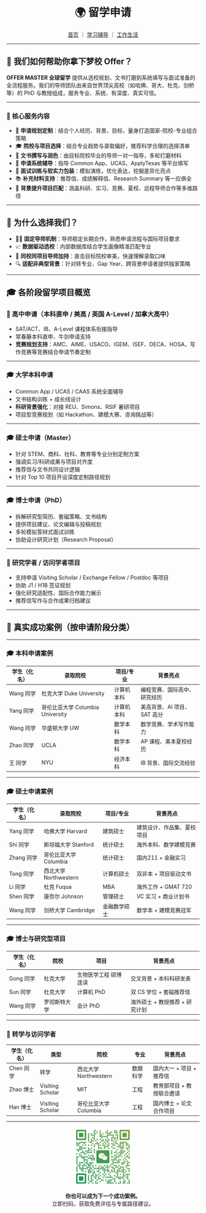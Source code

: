 <h1 align="center">🌍 留学申请</h1>

<p align="center">
  <a href="../index.md">首页</a> ｜ 
  <a href="./study.md">学习辅导</a> ｜ 
  <a href="./life.md">工作生活</a>
</p>

---

## 🌟 我们如何帮助你拿下梦校 Offer？

**OFFER MASTER 全球留学** 提供从选校规划、文书打磨到系统填写与面试准备的全流程服务。我们的导师团队由来自世界顶尖高校（如哈佛、哥大、杜克、剑桥等）的 PhD 与教授组成，服务专业、系统、有深度、真实可信。

---

### 🎯 核心服务内容

- 📌 **申请规划定制**：结合个人经历、背景、目标，量身打造国家-院校-专业组合策略  
- 🎓 **院校与项目选择**：结合专业趋势与录取偏好，推荐科学合理的选择清单  
- 📝 **文书撰写与润色**：由目标院校毕业的导师一对一指导，多轮打磨材料  
- 💼 **申请系统辅导**：指导 Common App、UCAS、ApplyTexas 等平台填写  
- 🎤 **面试训练与软实力包装**：模拟演练，优化表达，挖掘差异化亮点  
- 📚 **补充材料支持**：推荐信、成绩解释信、Research Summary 等一应俱全  
- 🚀 **背景提升项目匹配**：涵盖科研、实习、竞赛、夏校、远程导师合作等多维路径  

---

## 🧠 为什么选择我们？

- 👨‍🏫 **固定导师机制**：导师稳定长期合作，熟悉申请流程与国际项目要求  
- 📈 **数据驱动选校**：内部数据库结合学生画像精准匹配专业  
- 💬 **同校同项目导师加持**：直击目标院校审美，快速理解录取口味  
- 🔍 **适配非典型背景**：针对转专业、Gap Year、跨背景申请者提供独家策略  

---

## 🎓 各阶段留学项目概览

### 🏫 高中申请（本科直申 / 美高 / 英国 A-Level / 加拿大高中）

- SAT/ACT、IB、A-Level 课程体系衔接指导  
- 常春藤本科直申、牛剑申请支持  
- **竞赛规划支持**：AMC、AIME、USACO、IGEM、ISEF、DECA、HOSA、写作竞赛等竞赛结合申请节奏定制

---

### 🎓 大学本科申请

- Common App / UCAS / CAAS 系统全面辅导  
- 文书结构训练 + 成长线设计  
- **科研背景强化**：对接 REU、Simons、RSIF 暑研项目  
- 项目型竞赛规划（如 Hackathon、建模大赛、咨询挑战等）

---

### 🎓 硕士申请（Master）

- 针对 STEM、商科、社科、教育等专业分别定制方案  
- 强调实习/科研成果与项目对齐度  
- 推荐信与文书共同设计逻辑  
- 针对 Top 10 项目开设深度定制路径规划  

---

### 🎓 博士申请（PhD）

- 拆解研究型简历、套磁策略、文书结构  
- 提供项目建议、论文编辑与投稿规划  
- 多轮模拟答辩式面试训练  
- 协助设计研究计划（Research Proposal）

---

### 🧪 研究学者 / 访问学者项目

- 支持申请 Visiting Scholar / Exchange Fellow / Postdoc 等项目  
- 协助 J1 / H1B 签证规划  
- 强化研究适配性、国际合作能力展示  
- 推荐信写作与合作成果归档建议  

---

## 🎉 真实成功案例（按申请阶段分类）

---

### 🎓 本科申请案例

| 学生（化名） | 录取院校 | 项目/专业 | 背景亮点 |
|--------------|----------|-----------|-----------|
| Wang 同学    | 杜克大学 Duke University | 计算机本科 | 编程竞赛、国际高中、研究经历 |
| Yang 同学    | 哥伦比亚大学 Columbia University | 计算机本科 | 美高背景、AI 项目、SAT 高分 |
| Wang 同学    | 华盛顿大学 UW | 数学本科 | 数学竞赛、学术写作能力 |
| Zhao 同学    | UCLA | 数学本科 | AP 课程、美本夏校经历 |
| 王 同学       | NYU | 经济本科 | IB 背景、国际交流经验 |

---

### 🎓 硕士申请案例

| 学生（化名） | 录取院校 | 项目/专业 | 背景亮点 |
|--------------|----------|-----------|-----------|
| Yang 同学    | 哈佛大学 Harvard | 建筑硕士 | 建筑设计、作品集、夏校项目 |
| Shi 同学     | 斯坦福大学 Stanford | 统计硕士 | 海外本科、数学建模竞赛 |
| Zhang 同学   | 哥伦比亚大学 Columbia | 统计硕士 | 国内211 + 金融实习 |
| Tong 同学    | 西北大学 Northwestern | 计算机硕士 | 双非本 + 项目驱动文书 |
| Li 同学      | 杜克 Fuqua | MBA | 海外工作 + GMAT 720 |
| Shen 同学    | 康奈尔 Johnson | 管理硕士 | VC 实习 + 商业计划书 |
| Wang 同学    | 剑桥大学 Cambridge | 金融数学硕士 | 数学本 + 建模竞赛冠军 |

---

### 🎓 博士与研究型项目

| 学生（化名） | 院校 | 项目 | 背景亮点 |
|--------------|------|------|----------|
| Gong 同学     | 杜克大学 | 生物医学工程 硕博连读 | 交叉背景 + 本科科研发表 |
| Sun 同学      | 杜克大学 | 计算机 PhD | 双 CS 学位 + 套磁推荐信 |
| Wang 同学     | 罗彻斯特大学 | 会计 PhD | 海外硕士 + 教授推荐 + 研究计划 |

---

### 🔄 转学与访问学者

| 学生（化名） | 类型 | 院校 | 专业 | 背景亮点 |
|--------------|------|------|------|-----------|
| Chen 同学     | 转学 | 西北大学 Northwestern | 数据科学 | 国内大一 + 项目 + 推荐信 |
| Zhao 博士     | Visiting Scholar | MIT | 工程 | 教育部项目 + 教授联合邀请 |
| Han 博士      | Visiting Scholar | 哥伦比亚大学 Columbia | 工程 | 国内博士 + 论文合作项目 |

---

<p align="center">
  <img src="/images/vx.png" alt="微信二维码" width="150" />
</p>

<p align="center"><strong>你也可以成为下一个成功案例。</strong><br>
立即扫码，获取免费评估与专属路径建议。</p>
